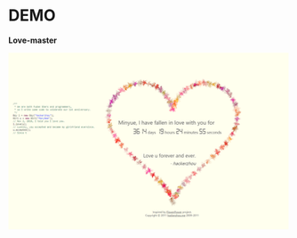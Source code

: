 # DEMO
**Love-master**
<div align="center">

![](https://github.com/yanzhiqing/DEMO/blob/master/imgs/1001.jpg)

</div>
